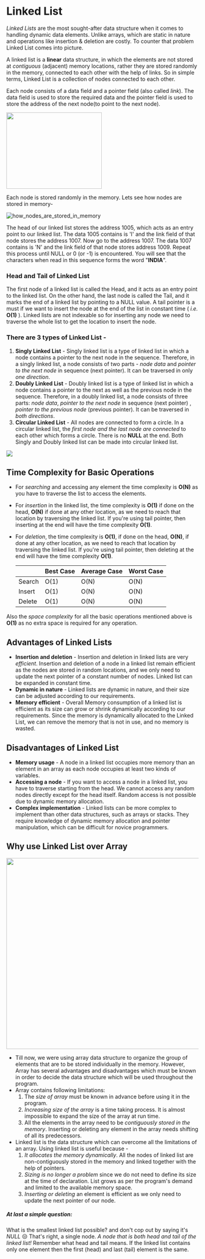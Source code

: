 # Linked List

*Linked Lists* are the most sought-after data structure when it comes to handling dynamic data elements. Unlike arrays, which are static in nature and operations like insertion & deletion are costly. To counter that problem Linked List comes into picture.

A linked list is a **linear** data structure, in which the elements are not stored at *contiguous* (adjacent) memory locations, rather they are stored randomly in the memory, connected to each other with the help of links. So in simple terms, Linked List is a collection of nodes connected to each other. 

Each node consists of a data field and a pointer field (also called *link*). The data field is used to store the required data and the pointer field is used to store the address of the next node(to point to the next node).

<img src="https://res.cloudinary.com/practicaldev/image/fetch/s--hRoBhSsZ--/c_limit%2Cf_auto%2Cfl_progressive%2Cq_auto%2Cw_880/https://dev-to-uploads.s3.amazonaws.com/i/sbzf3hz07azamnxapyp1.png " width=250 height=200 >


Each node is stored randomly in the memory. Lets see how nodes are stored in memory-

![how_nodes_are_stored_in_memory](https://2.bp.blogspot.com/-Q7DbZCYQwbo/UvkTWyBt9rI/AAAAAAAAAHY/AOK6bYcYnw4/s1600/22.JPG)

The head of our linked list stores the address 1005, which acts as an entry point to our linked list. The data 1005 contains is 'I' and the link field of that node stores the address 1007. Now go to the address 1007. The data 1007 contains is 'N' and the link field of that node stores address 1009. Repeat this process until NULL or 0 (or -1) is encountered. You will see that the characters when read in this sequence forms the word "**INDIA**".

### Head and Tail of Linked List

The first node of a linked list is called the Head, and it acts as an entry point to the linked list. On the other hand, the last node is called the Tail, and it marks the end of a linked list by pointing to a NULL value. A tail pointer is a must if we want to insert the node at the end of the list in constant time ( *i.e.* **O(1)** ). Linked lists are not indexable so for inserting any node we need to traverse the whole list to get the location to insert the node.



### There are 3 types of Linked List -

1. **Singly Linked List** - Singly linked list is a type of linked list in which a node contains a pointer to the next node in the sequence. Therefore, in a singly linked list, a node consists of two parts - *node data* and *pointer to the next node* in sequence (next pointer).  It can be traversed in only *one direction*. 
2. **Doubly Linked List** -  Doubly linked list is a type of linked list in which a node contains a pointer to the next as well as the previous node in the sequence. Therefore, in a doubly linked list, a node consists of three parts: *node data*, *pointer to the next node* in sequence (next pointer) , *pointer to the previous node* (previous pointer). It can be traversed in *both directions*. 
3. **Circular Linked List** - All nodes are connected to form a circle. In a circular linked list, the *first node and the last node are connected* to each other which forms a circle. There is no **NULL** at the end. Both Singly and Doubly linked list can be made into circular linked list.

<img src="https://devopedia.org/images/article/409/6269.1647166159.png">


## Time Complexity for Basic Operations

- For *searching* and accessing any element the time complexity is **O(N)** as you have to traverse the list to access the elements.

- For *insertion* in the linked list, the time complexity is **O(1)** if done on the head, **O(N)** if done at any other location, as we need to reach that location by traversing the linked list. If you're using tail pointer, then inserting at the end will have the time complexity **O(1)**.

- For *deletion*, the time complexity is **O(1)**, if done on the head, **O(N)**, if done at any other location, as we need to reach that location by traversing the linked list. If you're using tail pointer, then deleting at the end will have the time complexity **O(1)**.

    |        | Best Case | Average Case | Worst Case |
    |--------|-----------|--------------|------------|
    | Search | O(1)      | O(N)         | O(N)       |
    | Insert | O(1)      | O(N)         | O(N)       |
    | Delete | O(1)      | O(N)         | O(N)       |

Also the *space complexity* for all the basic operations mentioned above is **O(1)** as no extra space is required for any operation.

## Advantages of Linked Lists

- **Insertion and deletion** - Insertion and deletion in linked lists are very *efficient*. Insertion and deletion of a node in a linked list remain efficient as the nodes are stored in random locations, and we only need to update the next pointer of a constant number of nodes. Linked list can be expanded in constant time.
- **Dynamic in nature** - Linked lists are dynamic in nature, and their size can be adjusted according to our requirements.
- **Memory efficient** - Overall Memory consumption of a linked list is efficient as its size can grow or shrink dynamically according to our requirements. Since the memory is dynamically allocated to the Linked List, we can remove the memory that is not in use, and no memory is wasted. 

## Disadvantages of Linked List

- **Memory usage** - A node in a linked list occupies more memory than an element in an array as each node occupies at least two kinds of variables.
- **Accessing a node** - If you want to access a node in a linked list, you have to traverse starting from the head. We cannot access any random nodes directly except for the head itself. Random access is not possible due to dynamic memory allocation.
- **Complex implementation** - Linked lists can be more complex to implement than other data structures, such as arrays or stacks. They require knowledge of dynamic memory allocation and pointer manipulation, which can be difficult for novice programmers.

## Why use Linked List over Array

<img src="https://miro.medium.com/v2/resize:fit:3454/1*G43FVT5xJ1n1QDKVNZUxXQ.jpeg"  width="900" height="500">

- Till now, we were using array data structure to organize the group of elements that are to be stored individually in the memory. However, Array has several advantages and disadvantages which must be known in order to decide the data structure which will be used throughout the program.
- Array contains following limitations:
    1. The *size of array* must be known in advance before using it in the program.
    2. *Increasing size of the array* is a time taking process. It is almost impossible to expand the size of the array at run time.
    3. All the elements in the array need to be *contiguously stored in the memory*. Inserting or deleting any element in the array needs shifting of all its predecessors.
- Linked list is the data structure which can overcome all the limitations of an array. Using linked list is useful because - 
    1. *It allocates the memory dynamically*. All the nodes of linked list are non-contiguously stored in the memory and linked together with the help of pointers.
    2. *Sizing is no longer a problem* since we do not need to define its size at the time of declaration. List grows as per the program's demand and limited to the available memory space.
    3. *Inserting or deleting* an element is efficient as we only need to update the next pointer of our node.

##### At last a simple question:

What is the smallest linked list possible? and don't cop out by saying it's *NULL* :unamused:
That's right, a single node. *A node that is both head and tail of the linked list!* Remember what head and tail means. If the linked list contains only one element then the first (head) and last (tail) element is the same.
